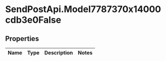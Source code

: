 # SendPostApi.Model7787370x14000cdb3e0False

## Properties
Name | Type | Description | Notes
------------ | ------------- | ------------- | -------------


